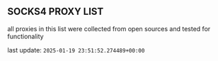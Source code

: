 ## SOCKS4 PROXY LIST

all proxies in this list were collected from open sources and tested for functionality

last update: `2025-01-19 23:51:52.274489+00:00`